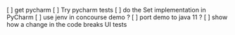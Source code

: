 [ ] get pycharm
[ ] Try pycharm tests
[ ] do the Set implementation in PyCharm
[ ] use jenv in concourse demo ?
[ ] port demo to java 11 ?
[ ] show how a change in the code breaks UI tests

